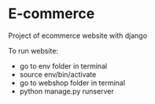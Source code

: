 # E-commerce

Project of ecommerce website with django

To run website:

- go to env folder in terminal
- source env/bin/activate
- go to webshop folder in terminal
- python manage.py runserver
